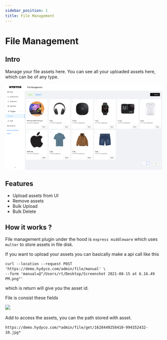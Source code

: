 ```yaml
---
sidebar_position: 1
title: File Management
---
```


# File Management

## Intro

Manage your file assets here. You can see all your uploaded assets here, which can be of any type.

![file-management](https://raw.githubusercontent.com/iamrahultanwar/hydyco-preview/master/v1/7.png)

## Features

- Upload assets from UI
- Remove assets
- Bulk Upload
- Bulk Delete

## How it works ?

File management plugin under the hood is `express middleware` which uses `multer` to store assets in file disk.

If you want to upload your assets you can basically make a api call like this

```shell
curl --location --request POST 'https://demo.hydyco.com/admin/file/manual' \
--form 'manual=@"/Users/rt/Desktop/Screenshot 2021-08-15 at 6.16.49 PM.png"'
```

which is return will give you the asset id.

File is consist these fields

<img src="/img/admin/core/fileType.png" width="300" />

Add to access the assets, you can the path stored with asset.

```
https://demo.hydyco.com/*admin/file/get/1628449258410-994352432-10.jpg*
```

